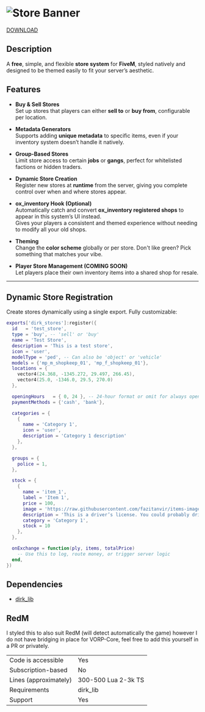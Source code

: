 # ![Store Banner](https://i.imgur.com/RFpVTr0.png)  
[DOWNLOAD](https://www.github.com/DirkDigglerz/dirk_stores)

## Description  
A **free**, simple, and flexible **store system** for **FiveM**, styled natively and designed to be themed easily to fit your server’s aesthetic.

## Features

- **Buy & Sell Stores**  
  Set up stores that players can either **sell to** or **buy from**, configurable per location.

- **Metadata Generators**  
  Supports adding **unique metadata** to specific items, even if your inventory system doesn’t handle it natively.

- **Group-Based Stores**  
  Limit store access to certain **jobs** or **gangs**, perfect for whitelisted factions or hidden traders.

- **Dynamic Store Creation**  
  Register new stores at **runtime** from the server, giving you complete control over when and where stores appear.

- **ox_inventory Hook (Optional)**  
  Automatically catch and convert **ox_inventory registered shops** to appear in this system’s UI instead.  
  Gives your players a consistent and themed experience without needing to modify all your old shops.

- **Theming**  
  Change the **color scheme** globally or per store. Don't like green? Pick something that matches your vibe.

- **Player Store Management (COMING SOON)**  
  Let players place their own inventory items into a shared shop for resale.

---

## Dynamic Store Registration

Create stores dynamically using a single export. Fully customizable:

```lua
exports['dirk_stores']:register({
  id   = 'test_store',
  type = 'buy', -- 'sell' or 'buy'
  name = 'Test Store',
  description = 'This is a test store',
  icon = 'user',
  modelType = 'ped', -- Can also be 'object' or 'vehicle'
  models = {'mp_m_shopkeep_01', 'mp_f_shopkeep_01'},
  locations = { 
    vector4(24.368, -1345.272, 29.497, 266.45),
    vector4(25.0, -1346.0, 29.5, 270.0)
  },

  openingHours   = { 0, 24 }, -- 24-hour format or omit for always open
  paymentMethods = {'cash', 'bank'},

  categories = {
    {
      name = 'Category 1', 
      icon = 'user', 
      description = 'Category 1 description'
    },
  },

  groups = {
    police = 1,
  },

  stock = {
    {
      name = 'item_1', 
      label = 'Item 1', 
      price = 100, 
      image = 'https://raw.githubusercontent.com/fazitanvir/items-images/main/license/driver_license.png', 
      description = 'This is a driver’s license. You could probably drive with it.', 
      category = 'Category 1', 
      stock = 10
    },
  },

  onExchange = function(ply, items, totalPrice)
    -- Use this to log, route money, or trigger server logic
  end,
})
```
## Dependencies
- [dirk_lib](https://github.com/DirkDigglerz/dirk_lib)

## RedM 
I styled this to also suit RedM (will detect automatically the game) however I do not have bridging in place for VORP-Core, feel free to add this yourself in a PR or privately.

|                                         |                                |
|-------------------------------------|----------------------------|
| Code is accessible       | Yes             |
| Subscription-based      | No                 |
| Lines (approximately)  | 300-500 Lua 2-3k TS |
| Requirements                | dirk_lib     |
| Support                           | Yes                 |
